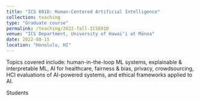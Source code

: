 ```yaml
---
title: "ICS 691D: Human-Centered Artificial Intelligence"
collection: teaching
type: "Graduate course"
permalink: /teaching/2022-fall-ICS691D
venue: "ICS Department, University of Hawaiʻi at Mānoa"
date: 2022-08-15
location: "Honolulu, HI"
---
```


Topics covered include: human-in-the-loop ML systems, explainable & interpretable ML, AI for healthcare, fairness & bias, privacy, crowdsourcing, HCI evaluations of AI-powered systems, and ethical frameworks applied to AI.

Students 